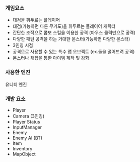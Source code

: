 ### 게임요소
- 대검을 휘두르는 플레이어
- 대검(가능하면 다른 무기도)을 휘두르는 플레이어 캐릭터
- 간단한 조작으로 콤보 스킬을 이용한 공격 (마우스 클릭만으로 공격)
- 다양한 패턴 공격을 하는 거대한 몬스터(가능하면 다양한 몬스터)
- 3인칭 시점
- 공격으로 사용할 수 있는 특수 맵 오브젝트 (ex.돌을 떨어뜨려 공격)
- 몬스터나 채집을 통한 아이템 제작 및 강화

### 사용한 엔진
유니티 엔진

### 개발 요소
- Player
- Camera (3인칭)
- Player Status
- InputManager
- Enemy
- Enemy AI (BT)
- Item
- Inventory
- MapObject
